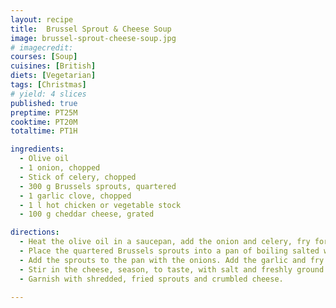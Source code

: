 ```yaml
---
layout: recipe
title:  Brussel Sprout & Cheese Soup
image: brussel-sprout-cheese-soup.jpg
# imagecredit:
courses: [Soup]
cuisines: [British]
diets: [Vegetarian]
tags: [Christmas]
# yield: 4 slices
published: true
preptime: PT25M
cooktime: PT20M
totaltime: PT1H

ingredients:
  - Olive oil
  - 1 onion, chopped
  - Stick of celery, chopped
  - 300 g Brussels sprouts, quartered
  - 1 garlic clove, chopped
  - 1 l hot chicken or vegetable stock
  - 100 g cheddar cheese, grated

directions:
  - Heat the olive oil in a saucepan, add the onion and celery, fry for 3-4 minutes, or until softened.
  - Place the quartered Brussels sprouts into a pan of boiling salted water and boil for 2-3 minutes, then drain well.
  - Add the sprouts to the pan with the onions. Add the garlic and fry for 1-2 minutes. Add the stock and simmer for 3-4 minutes.
  - Stir in the cheese, season, to taste, with salt and freshly ground black pepper and pour into a serving bowl.
  - Garnish with shredded, fried sprouts and crumbled cheese.

---
```

